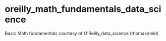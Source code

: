 # oreilly_math_fundamentals_data_science
Basic Math fundamentals courtesy of O'Reilly_data_science (thomasnield)
